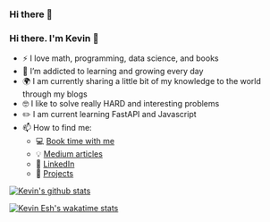 ### Hi there 👋

### Hi there. I'm Kevin 👋

<!--
**khuyentran1401/khuyentran1401** is a ✨ _special_ ✨ repository because its `README.md` (this file) appears on your GitHub profile.
-->

- :zap: I love math, programming, data science, and books
- 🌱 I’m addicted to learning and growing every day
- :earth_africa: I am currently sharing a little bit of my knowledge to the world through my blogs
- :nerd_face: I like to solve really HARD and interesting problems
- :pencil2:	I am current learning FastAPI and Javascript
- 📫 How to find me: 
  - :computer:	[Book time with me](https://booktime.xyz/p/khuyen-tran)   
  - :bulb: [Medium articles](https://medium.com/@khuyentran1476)
  - :office: [LinkedIn](https://www.linkedin.com/in/kevin-soto-428129200/)
  - :dart: [Projects](https://khuyentran1401.github.io/)
  
[![Kevin's github stats](https://github-readme-stats.vercel.app/api?username=KevinEsh&count_private=true&show_icons=true&theme=radical&hide_rank=false)](https://github.com/anuraghazra/github-readme-stats)

[![Kevin Esh's wakatime stats](https://github-readme-stats.vercel.app/api/wakatime?username=KevinEsh)](https://github.com/anuraghazra/github-readme-stats)
